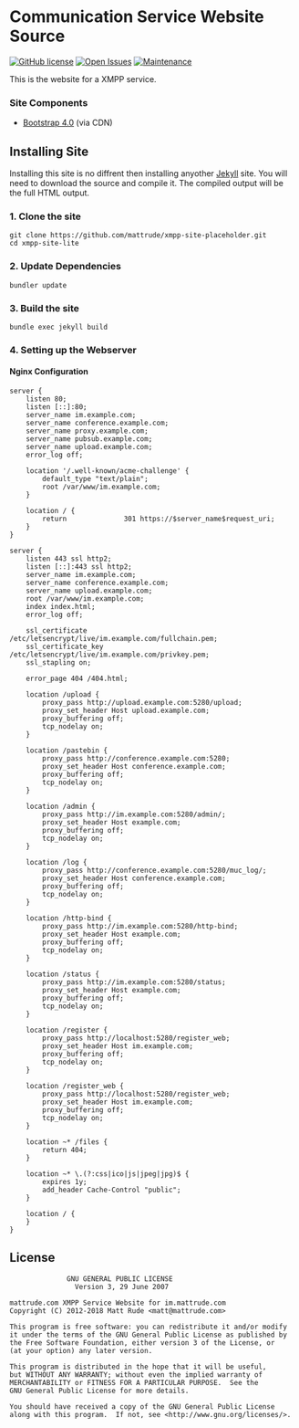 # Communication Service Website Source

[![GitHub license](https://img.shields.io/github/license/mattrude/xmpp-site-placeholder.svg)](https://github.com/mattrude/xmpp-site-placeholder/blob/master/LICENSE) [![Open Issues](https://img.shields.io/github/issues-raw/mattrude/xmpp-site-placeholder.svg)](https://github.com/mattrude/xmpp-site-placeholder/issues) [![Maintenance](https://img.shields.io/maintenance/yes/2018.svg)](http://github.com/mattrude/xmpp-site-placeholder)

This is the website for a XMPP service.

### Site Components 

* [Bootstrap 4.0](https://getbootstrap.com/) (via CDN)

## Installing Site

Installing this site is no diffrent then installing anyother [Jekyll](https://jekyllrb.com/) site.  You will need to download the source and compile it.  The compiled output will be the full HTML output.

### 1. Clone the site

    git clone https://github.com/mattrude/xmpp-site-placeholder.git
    cd xmpp-site-lite

### 2. Update Dependencies

    bundler update

### 3. Build the site

    bundle exec jekyll build

### 4. Setting up the Webserver

#### Nginx Configuration

    server {
        listen 80;
        listen [::]:80;
        server_name im.example.com;
        server_name conference.example.com;
        server_name proxy.example.com;
        server_name pubsub.example.com;
        server_name upload.example.com;
        error_log off;

        location '/.well-known/acme-challenge' {
            default_type "text/plain";
            root /var/www/im.example.com;
        }

        location / {
            return              301 https://$server_name$request_uri;
        }
    }

    server {
        listen 443 ssl http2;
        listen [::]:443 ssl http2;
        server_name im.example.com;
        server_name conference.example.com;
        server_name upload.example.com;
        root /var/www/im.example.com;
        index index.html;
        error_log off;

        ssl_certificate         /etc/letsencrypt/live/im.example.com/fullchain.pem;
        ssl_certificate_key     /etc/letsencrypt/live/im.example.com/privkey.pem;
        ssl_stapling on;

        error_page 404 /404.html;

        location /upload {
            proxy_pass http://upload.example.com:5280/upload;
            proxy_set_header Host upload.example.com;
            proxy_buffering off;
            tcp_nodelay on;
        }

        location /pastebin {
            proxy_pass http://conference.example.com:5280;
            proxy_set_header Host conference.example.com;
            proxy_buffering off;
            tcp_nodelay on;
        }

        location /admin {
            proxy_pass http://im.example.com:5280/admin/;
            proxy_set_header Host example.com;
            proxy_buffering off;
            tcp_nodelay on;
        }

        location /log {
            proxy_pass http://conference.example.com:5280/muc_log/;
            proxy_set_header Host conference.example.com;
            proxy_buffering off;
            tcp_nodelay on;
        }

        location /http-bind {
            proxy_pass http://im.example.com:5280/http-bind;
            proxy_set_header Host example.com;
            proxy_buffering off;
            tcp_nodelay on;
        }

        location /status {
            proxy_pass http://im.example.com:5280/status;
            proxy_set_header Host example.com;
            proxy_buffering off;
            tcp_nodelay on;
        }

        location /register {
            proxy_pass http://localhost:5280/register_web;
            proxy_set_header Host im.example.com;
            proxy_buffering off;
            tcp_nodelay on;
        }

        location /register_web {
            proxy_pass http://localhost:5280/register_web;
            proxy_set_header Host im.example.com;
            proxy_buffering off;
            tcp_nodelay on;
        }

        location ~* /files {
            return 404;
        }

        location ~* \.(?:css|ico|js|jpeg|jpg)$ {
            expires 1y;
            add_header Cache-Control "public";
        }

        location / {
        }
    }

## License

                  GNU GENERAL PUBLIC LICENSE
                    Version 3, 29 June 2007

    mattrude.com XMPP Service Website for im.mattrude.com
    Copyright (C) 2012-2018 Matt Rude <matt@mattrude.com>

    This program is free software: you can redistribute it and/or modify
    it under the terms of the GNU General Public License as published by
    the Free Software Foundation, either version 3 of the License, or
    (at your option) any later version.

    This program is distributed in the hope that it will be useful,
    but WITHOUT ANY WARRANTY; without even the implied warranty of
    MERCHANTABILITY or FITNESS FOR A PARTICULAR PURPOSE.  See the
    GNU General Public License for more details.

    You should have received a copy of the GNU General Public License
    along with this program.  If not, see <http://www.gnu.org/licenses/>.
